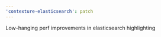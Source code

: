 ```yaml
---
'contexture-elasticsearch': patch
---
```


Low-hanging perf improvements in elasticsearch highlighting

